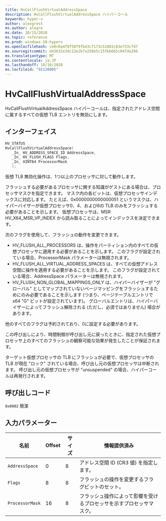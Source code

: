 ```yaml
---
title: HvCallFlushVirtualAddressSpace
description: HvCallFlushVirtualAddressSpace ハイパーコール
keywords: hyper-v
author: alexgrest
ms.author: alegre
ms.date: 10/15/2020
ms.topic: reference
ms.prod: windows-10-hyperv
ms.openlocfilehash: ce0c0a4f0f5879fb43cf173c51882c63e733c747
ms.sourcegitcommit: d43632e3dc22e2b7a256b5c15fbb665c047de286
ms.translationtype: MT
ms.contentlocale: ja-JP
ms.lasthandoff: 10/16/2020
ms.locfileid: "92120805"
---
```

# <a name="hvcallflushvirtualaddressspace"></a>HvCallFlushVirtualAddressSpace

HvCallFlushVirtualAddressSpace ハイパーコールは、指定されたアドレス空間に属するすべての仮想 TLB エントリを無効にします。

## <a name="interface"></a>インターフェイス

 ```c
HV_STATUS
HvCallFlushVirtualAddressSpace(
    _In_ HV_ADDRESS_SPACE_ID AddressSpace,
    _In_ HV_FLUSH_FLAGS Flags,
    _In_ UINT64 ProcessorMask
    );
 ```

仮想 TLB 無効化操作は、1つ以上のプロセッサに対して動作します。

フラッシュする必要があるプロセッサに関する知識がゲストにある場合は、プロセッサマスクを指定できます。 マスク内の各ビットは、仮想プロセッサインデックスに対応します。 たとえば、0x0000000000000051 というマスクは、ハイパーバイザーが仮想プロセッサ0、4、および6の TLB のみをフラッシュする必要があることを示します。 仮想プロセッサは、MSR HV_X64_MSR_VP_INDEX から読み取ることによってインデックスを決定できます。

次のフラグを使用して、フラッシュの動作を変更できます。

- HV_FLUSH_ALL_PROCESSORS は、操作をパーティション内のすべての仮想プロセッサに適用する必要があることを示します。 このフラグが設定されている場合、ProcessorMask パラメーターは無視されます。
- HV_FLUSH_ALL_VIRTUAL_ADDRESS_SPACES は、すべての仮想アドレス空間に操作を適用する必要があることを示します。 このフラグが設定されている場合、AddressSpace パラメーターは無視されます。
- HV_FLUSH_NON_GLOBAL_MAPPINGS_ONLY は、ハイパーバイザーが "グローバル" としてマップされていないページマッピングをフラッシュするためにのみ必要であることを示します (つまり、ページテーブルエントリで x64 "G" ビットが設定されています)。 グローバルエントリは、ハイパーバイザーによってフラッシュ解除される (ただし、必須ではありません) 場合があります。

他のすべてのフラグは予約されており、0に設定する必要があります。

この呼び出しにより、時間制御が呼び出し元に戻ったときに、指定された仮想プロセッサ上のすべてのフラッシュの観察可能な効果が発生したことが保証されます。

ターゲット仮想プロセッサの TLB にフラッシュが必要で、仮想プロセッサの TLB が現在 "ロック" されている場合、呼び出し元の仮想プロセッサは中断されます。 呼び出し元の仮想プロセッサが "unsuspended" の場合、ハイパーコールは再発行されます。

## <a name="call-code"></a>呼び出しコード
`0x0002` 簡潔

## <a name="input-parameters"></a>入力パラメーター

| 名前                    | Offset     | サイズ     | 情報提供済み                      |
|-------------------------|------------|----------|-------------------------------------------|
| `AddressSpace`          | 0          | 8        | アドレス空間 ID (CR3 値) を指定します。 |
| `Flags`                 | 8          | 8        | フラッシュの操作を変更するフラグビットのセット。 |
| `ProcessorMask`         | 16         | 8        | フラッシュ操作によって影響を受けるプロセッサを示すプロセッサマスク。 |

